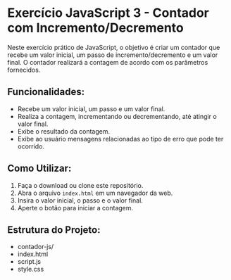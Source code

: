 # Exercício JavaScript 3 - Contador com Incremento/Decremento

Neste exercício prático de JavaScript, o objetivo é criar um contador que recebe um valor inicial, um passo de incremento/decremento e um valor final. O contador realizará a contagem de acordo com os parâmetros fornecidos.

## Funcionalidades:

- Recebe um valor inicial, um passo e um valor final.
- Realiza a contagem, incrementando ou decrementando, até atingir o valor final.
- Exibe o resultado da contagem.
- Exibe ao usuário mensagens relacionadas ao tipo de erro que pode ter ocorrido.

## Como Utilizar:

1. Faça o download ou clone este repositório.
2. Abra o arquivo `index.html` em um navegador da web.
3. Insira o valor inicial, o passo e o valor final.
4. Aperte o botão para iniciar a contagem.

## Estrutura do Projeto:

* contador-js/
* index.html
* script.js
* style.css